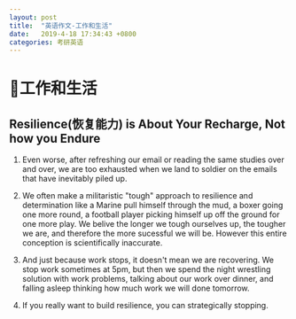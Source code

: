 ```yaml
---
layout: post
title:  "英语作文-工作和生活"
date:   2019-4-18 17:34:43 +0800
categories: 考研英语
---
```


# 工作和生活

## Resilience(恢复能力) is About Your Recharge, Not how you Endure

1. Even worse, after refreshing our email or reading the same studies over and over, we are too exhausted when we land to soldier on the emails that have inevitably piled up.

2. We often make a militaristic "tough" approach to resilience and determination like a Marine pull himself through the mud, a boxer going one more round, a football player picking himself up off the ground for one more play.
We belive the longer we tough ourselves up, the tougher we are, and therefore the more sucessful we will be. However this entire conception is scientifically inaccurate.

3. And just because work stops, it doesn't mean we are recovering. We stop work sometimes at 5pm, but then we spend the night wrestling solution with work problems, talking about our work over dinner, and falling asleep thinking how much work we will done tomorrow.

4. If you really want to build resilience, you can strategically stopping.

